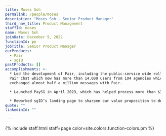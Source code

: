 ```yaml
---
title: Moses Soh
permalink: /people/moses
description: "Moses Soh - Senior Product Manager"
third_nav_title: Product Management
staffId: moses
name: Moses Soh
joinDate: December 5, 2022
functionId: pm
jobTitle: Senior Product Manager
curProducts:
  - Pair
  - sgID
pastProducts: []
accomplishments: >-
  * Led the development of Pair, including the public-service wide rollout of
  Pair Chat which now has more than 14,000 users from 104 agencies which have
  exchanged almost half a million messages with Pair.

  * Launched PaySG in April 2023, which has helped process more than $3m in payments and save close to $1m in development costs for our launch agency, the Ministry of Manpower.

  * Reworked sgID’s landing page to sharpen our value proposition to developers.
quote: ""
linkedinId: ""

---
```


{% include staff.html staff=page color=site.colors.function-colors.pm %}
